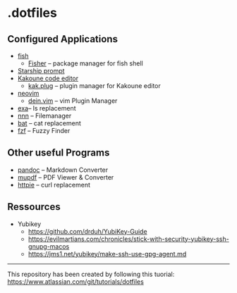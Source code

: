 # .dotfiles

## Configured Applications

* [fish](https://fishshell.com/)
  * [Fisher](https://github.com/jorgebucaran/fisher) – package manager for fish shell
* [Starship prompt](https://starship.rs/)
* [Kakoune code editor](https://kakoune.org/)
    * [kak.plug](https://github.com/andreyorst/plug.kak) – plugin manager for Kakoune editor
* [neovim](https://neovim.io/)
  * [dein.vim](https://github.com/Shougo/dein.vim) – vim Plugin Manager
* [exa](https://the.exa.website/)– ls replacement
* [nnn](https://github.com/jarun/nnn) – Filemanager
* [bat](https://github.com/sharkdp/bat) – cat replacement
* [fzf](https://github.com/junegunn/fzf) – Fuzzy Finder


## Other useful Programs

* [pandoc](https://pandoc.org/) – Markdown Converter
* [mupdf](https://mupdf.com/) – PDF Viewer & Converter
* [httpie](https://httpie.org/) – curl replacement

## Ressources

* Yubikey
  * https://github.com/drduh/YubiKey-Guide
  * https://evilmartians.com/chronicles/stick-with-security-yubikey-ssh-gnupg-macos
  * https://jms1.net/yubikey/make-ssh-use-gpg-agent.md

---

This repository has been created by following this tuorial:
https://www.atlassian.com/git/tutorials/dotfiles
